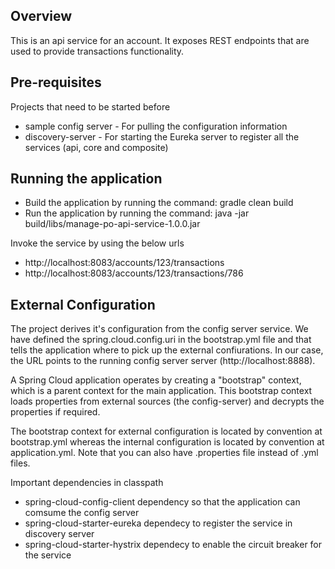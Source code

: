 ## Overview
This is an api service for an account. It exposes REST endpoints that are used to provide transactions functionality.

## Pre-requisites
Projects that need to be started before
* sample config server - For pulling the configuration information
* discovery-server - For starting the Eureka server to register all the services (api, core and composite)

## Running the application
* Build the application by running the command: gradle clean build
* Run the application by running the command: java -jar build/libs/manage-po-api-service-1.0.0.jar
 
Invoke the service by using the below urls
* http://localhost:8083/accounts/123/transactions
* http://localhost:8083/accounts/123/transactions/786

## External Configuration
The project derives it's configuration from the config server service. We have defined the spring.cloud.config.uri in the bootstrap.yml file and that tells the application where to pick up the external confiurations. In our case, the URL points to the running config server server (http://localhost:8888). 

A Spring Cloud application operates by creating a "bootstrap" context, which is a parent context for the main application. This bootstrap context loads properties from external sources (the config-server) and decrypts the properties if required.

The bootstrap context for external configuration is located by convention at bootstrap.yml whereas the internal configuration is located by convention at application.yml. Note that you can also have .properties file instead of .yml files.

Important dependencies in classpath
* spring-cloud-config-client dependency so that the application can comsume the config server
* spring-cloud-starter-eureka dependecy to register the service in discovery server 
* spring-cloud-starter-hystrix dependecy to enable the circuit breaker for the service

